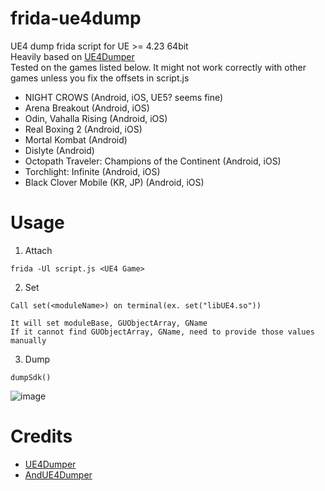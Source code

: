 # frida-ue4dump
UE4 dump frida script for UE >= 4.23 64bit<br>
Heavily based on [UE4Dumper](https://github.com/kp7742/UE4Dumper)<br>
Tested on the games listed below. It might not work correctly with other games unless you fix the offsets in script.js
* NIGHT CROWS (Android, iOS, UE5? seems fine)
* Arena Breakout (Android, iOS)
* Odin, Vahalla Rising (Android, iOS)
* Real Boxing 2 (Android, iOS)
* Mortal Kombat (Android)
* Dislyte (Android)
* Octopath Traveler: Champions of the Continent (Android, iOS)
* Torchlight: Infinite (Android, iOS)
* Black Clover Mobile (KR, JP) (Android, iOS)

# Usage
1. Attach
```
frida -Ul script.js <UE4 Game>
```

2. Set
```
Call set(<moduleName>) on terminal(ex. set("libUE4.so"))

It will set moduleBase, GUObjectArray, GName
If it cannot find GUObjectArray, GName, need to provide those values manually
```

3. Dump
```
dumpSdk()
```

![image](https://github.com/hackcatml/frida-ue4dump/assets/75507443/080cb6ee-8e60-4a45-97e9-ac36a440b136)



# Credits
* [UE4Dumper](https://github.com/kp7742/UE4Dumper)
* [AndUE4Dumper](https://github.com/MJx0/AndUE4Dumper)
